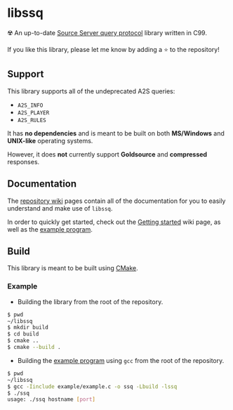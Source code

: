 # libssq

☢️ An up-to-date [Source Server query protocol](https://developer.valvesoftware.com/wiki/Server_queries) library written in C99.

If you like this library, please let me know by adding a ⭐ to the repository!

## Support

This library supports all of the undeprecated A2S queries:
* `A2S_INFO`
* `A2S_PLAYER`
* `A2S_RULES`

It has **no dependencies** and is meant to be built on both **MS/Windows** and **UNIX-like** operating systems.

However, it does **not** currently support **Goldsource** and **compressed** responses.

## Documentation

The [repository wiki](https://github.com/BinaryAlien/libssq/wiki) pages contain all of the documentation for you to easily understand and make use of `libssq`.

In order to quickly get started, check out the [Getting started](https://github.com/BinaryAlien/libssq/wiki/Getting-started) wiki page, as well as the [example program](https://github.com/BinaryAlien/libssq/blob/main/example/example.c).

## Build

This library is meant to be built using [CMake](https://cmake.org/).

### Example

* Building the library from the root of the repository.

```sh
$ pwd
~/libssq
$ mkdir build
$ cd build
$ cmake ..
$ cmake --build .
```

* Building the [example program](https://github.com/BinaryAlien/libssq/blob/main/example/example.c) using `gcc` from the root of the repository.

```sh
$ pwd
~/libssq
$ gcc -Iinclude example/example.c -o ssq -Lbuild -lssq
$ ./ssq
usage: ./ssq hostname [port]
```
